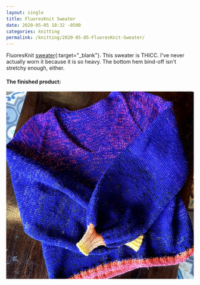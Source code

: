 ```yaml
---
layout: single
title: FluoresKnit Sweater
date: 2020-05-05 18:32 -0500
categories: knitting
permalink: /knitting/2020-05-05-FluoresKnit-Sweater/
---
```

FluoresKnit [sweater](https://www.ravelry.com/patterns/library/fluoresknit){:target="_blank"}. This sweater is THICC. I've never actually worn it because it is so heavy. The bottom hem bind-off isn't stretchy enough, either.

#### The finished product:
<a href="/assets/images/knitting/knitting-2020-05-05-img1-IMG_1697.jpg" target="_blank" class="daily-doodle-link">
  <img src="/assets/images/knitting/knitting-2020-05-05-img1-IMG_1697.jpg" alt="FluoresKnit Sweater" class="daily-doodle-image">
</a>


